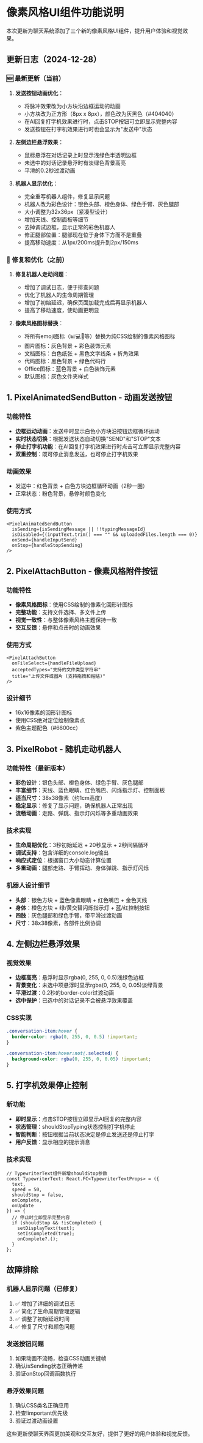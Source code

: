 # 像素风格UI组件功能说明

本次更新为聊天系统添加了三个新的像素风格UI组件，提升用户体验和视觉效果。

## 更新日志（2024-12-28）

### 🆕 最新更新（当前）
1. **发送按钮动画优化**：
   - 将脉冲效果改为小方块沿边框运动的动画
   - 小方块改为正方形（8px x 8px），颜色改为灰黑色（#404040）
   - 在AI回复打字机效果进行时，点击STOP按钮可立即显示完整内容
   - 发送按钮在打字机效果进行时也会显示为"发送中"状态

2. **左侧边栏悬浮效果**：
   - 鼠标悬浮在对话记录上时显示浅绿色半透明边框
   - 未选中的对话记录悬浮时有淡绿色背景高亮
   - 平滑的0.2秒过渡动画

3. **机器人显示优化**：
   - 完全重写机器人组件，修复显示问题
   - 机器人改为彩色设计：银色头部、橙色身体、绿色手臂、灰色腿部
   - 大小调整为32x36px（紧凑型设计）
   - 增加天线、控制面板等细节
   - 去掉调试边框，显示正常的彩色机器人
   - 修正腿部位置：腿部现在位于身体下方而不是重叠
   - 提高移动速度：从1px/200ms提升到2px/150ms

### 🔧 修复和优化（之前）
1. **修复机器人走动问题**：
   - 增加了调试日志，便于排查问题
   - 优化了机器人的生命周期管理
   - 增加了初始延迟，确保页面加载完成后再显示机器人
   - 提高了移动速度，使动画更明显

2. **像素风格图标替换**：
   - 将所有emoji图标（📊💻📄等）替换为纯CSS绘制的像素风格图标
   - 图片图标：灰色背景 + 彩色装饰元素
   - 文档图标：白色纸张 + 黑色文字线条 + 折角效果
   - 代码图标：黑色背景 + 绿色代码行
   - Office图标：蓝色背景 + 白色装饰元素
   - 默认图标：灰色文件夹样式

## 1. PixelAnimatedSendButton - 动画发送按钮

### 功能特性
- **边框运动动画**：发送中时显示白色小方块沿按钮边框循环运动
- **实时状态切换**：根据发送状态自动切换"SEND"和"STOP"文本
- **停止打字机功能**：在AI回复打字机效果进行时点击可立即显示完整内容
- **双重控制**：既可停止消息发送，也可停止打字机效果

### 动画效果
- 发送中：红色背景 + 白色方块边框循环动画（2秒一圈）
- 正常状态：粉色背景，悬停时颜色变化

### 使用方式
```tsx
<PixelAnimatedSendButton
  isSending={isSendingMessage || !!typingMessageId}
  isDisabled={(inputText.trim() === "" && uploadedFiles.length === 0)}
  onSend={handleInputSend}
  onStop={handleStopSending}
/>
```

## 2. PixelAttachButton - 像素风格附件按钮

### 功能特性
- **像素风格图标**：使用CSS绘制的像素化回形针图标
- **完整功能**：支持文件选择、多文件上传
- **视觉一致性**：与整体像素风格主题保持一致
- **交互反馈**：悬停和点击时的动画效果

### 使用方式
```tsx
<PixelAttachButton
  onFileSelect={handleFileUpload}
  acceptedTypes="支持的文件类型字符串"
  title="上传文件或图片 (支持拖拽和粘贴)"
/>
```

### 设计细节
- 16x16像素的回形针图标
- 使用CSS绝对定位绘制像素点
- 紫色主题配色（#6600cc）

## 3. PixelRobot - 随机走动机器人

### 功能特性（最新版本）
- **彩色设计**：银色头部、橙色身体、绿色手臂、灰色腿部
- **丰富细节**：天线、蓝色眼睛、红色嘴巴、闪烁指示灯、控制面板
- **适当尺寸**：38x38像素（约1cm高度）
- **稳定显示**：修复了显示问题，确保机器人正常出现
- **流畅动画**：走路、弹跳、指示灯闪烁等多重动画效果

### 技术实现
- **生命周期优化**：3秒初始延迟 + 20秒显示 + 2秒间隔循环
- **调试支持**：包含详细的console.log输出
- **响应式定位**：根据窗口大小动态计算位置
- **多重动画**：腿部走路、手臂挥动、身体弹跳、指示灯闪烁

### 机器人设计细节
- **头部**：银色方块 + 蓝色像素眼睛 + 红色嘴巴 + 金色天线
- **身体**：橙色方块 + 绿/黄交替闪烁指示灯 + 蓝/红控制按钮
- **四肢**：灰色腿部和绿色手臂，带平滑过渡动画
- **尺寸**：38x38像素，各部件比例协调

## 4. 左侧边栏悬浮效果

### 视觉效果
- **边框高亮**：悬浮时显示rgba(0, 255, 0, 0.5)浅绿色边框
- **背景变化**：未选中项悬浮时显示rgba(0, 255, 0, 0.05)淡绿背景
- **平滑过渡**：0.2秒的border-color过渡动画
- **选中保护**：已选中的对话记录不会被悬浮效果覆盖

### CSS实现
```css
.conversation-item:hover {
  border-color: rgba(0, 255, 0, 0.5) !important;
}

.conversation-item:hover:not(.selected) {
  background-color: rgba(0, 255, 0, 0.05) !important;
}
```

## 5. 打字机效果停止控制

### 新功能
- **即时显示**：点击STOP按钮立即显示AI回复的完整内容
- **状态管理**：shouldStopTyping状态控制打字机停止
- **智能判断**：按钮根据当前状态决定是停止发送还是停止打字
- **用户反馈**：显示相应的提示消息

### 技术实现
```tsx
// TypewriterText组件新增shouldStop参数
const TypewriterText: React.FC<TypewriterTextProps> = ({ 
  text, 
  speed = 50, 
  shouldStop = false, 
  onComplete, 
  onUpdate 
}) => {
  // 停止时立即显示完整内容
  if (shouldStop && !isCompleted) {
    setDisplayText(text);
    setIsCompleted(true);
    onComplete?.();
  }
};
```

## 故障排除

### 机器人显示问题（已修复）
1. ✅ 增加了详细的调试日志
2. ✅ 简化了生命周期管理逻辑
3. ✅ 调整了初始延迟时间
4. ✅ 修复了尺寸和颜色问题

### 发送按钮问题
1. 如果动画不流畅，检查CSS动画关键帧
2. 确认isSending状态正确传递
3. 验证onStop回调函数执行

### 悬浮效果问题
1. 确认CSS类名正确应用
2. 检查!important优先级
3. 验证过渡动画设置

这些更新使聊天界面更加美观和交互友好，提供了更好的用户体验和视觉反馈。 